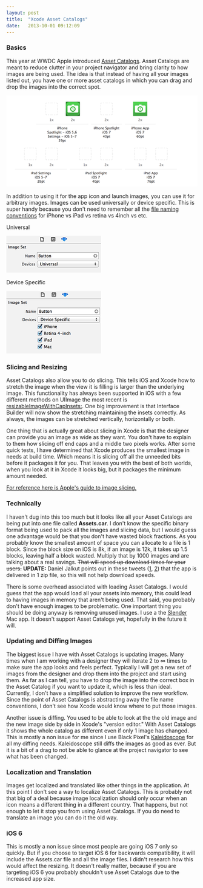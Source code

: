 ```yaml
---
layout: post
title:  "Xcode Asset Catalogs"
date:   2013-10-01 09:12:09
---
```


### Basics

This year at WWDC Apple introduced [Asset Catalogs](https://developer.apple.com/wwdc/videos/?id=400). Asset Catalogs are meant to reduce clutter in your project navigator and bring clarity to how images are being used. The idea is that instead of having all your images listed out, you have one or more asset catalogs in which you can drag and drop the images into the correct spot.

<div class="text-center screen_shot">
  <img src="/img/asset_catalog/xcode_drag_and_drop.png" alt="Asset Catalog" />
</div>

In addition to using it for the app icon and launch images, you can use it for arbitrary images. Images can be used universally or device specific. This is super handy because you don't need to remember all the [file naming conventions](http://stackoverflow.com/a/14859877/2802413) for iPhone vs iPad vs retina vs 4inch vs etc.

<div class="row">

  <div class="text-center screen_shot span6">
    <p class="caption">Universal</p>
    <img src="/img/asset_catalog/universal.png" alt="Universal Asset" />
  </div> 

  <div class="text-center screen_shot span6">
    <p class="caption">Device Specific</p>
    <img src="/img/asset_catalog/device_specific.png" alt="Device Specific Asset" />
  </div> 
</div>

### Slicing and Resizing

Asset Catalogs also allow you to do slicing. This tells iOS and Xcode how to stretch the image when the view it is filling is larger than the underlying image. This functionality has always been supported in iOS with a few different methods on UIImage the most recent is [resizableImageWithCapInsets:](https://developer.apple.com/library/ios/documentation/uikit/reference/UIImage_Class/Reference/Reference.html#//apple_ref/occ/instm/UIImage/resizableImageWithCapInsets:). One big improvement is that Interface Builder will now show the stretching maintaining the insets correctly. As always, the images can be stretched vertically, horizontally or both.

One thing that is actually great about slicing in Xcode is that the designer can provide you an image as wide as they want. You don't have to explain to them how slicing off end caps and a middle two pixels works. After some quick tests, I have determined that Xcode produces the smallest image in needs at build time. Which means it is slicing off all the unneeded bits before it packages it for you. That leaves you with the best of both worlds, when you look at it in Xcode it looks big, but it packages the minimum amount needed.

[For reference here is Apple's guide to image slicing.](https://developer.apple.com/library/ios/recipes/xcode_help-image_catalog-1.0/SlicinganImage/SlicinganImage.html#//apple_ref/doc/uid/TP40013303-CH4-SW1)

### Technically

I haven't dug into this too much but it looks like all your Asset Catalogs are being put into one file called **Assets.car**. I don't know the specific binary format being used to pack all the images and slicing data, but I would guess one advantage would be that you don't have wasted block fractions. As you probably know the smallest amount of space you can allocate to a file is 1 block. Since the block size on iOS is 8k, if an image is 12k, it takes up 1.5 blocks, leaving half a block wasted. Multiply that by 1000 images and are talking about a real savings. <strike>That will speed up download times for your users.</strike> **UPDATE:** Daniel Jalkut points out in these tweets ([1](https://twitter.com/danielpunkass/status/394452893505691648), [2](https://twitter.com/danielpunkass/status/394453126117605376)) that the app is delivered in 1 zip file, so this will not help download speeds.

There is some overhead associated with loading Asset Catalogs. I would guess that the app would load all your assets into memory, this could lead to having images in memory that aren't being used. That said, you probably don't have enough images to be problematic. One important thing you should be doing anyway is removing unused images. I use a the [Slender](https://itunes.apple.com/us/app/slender/id493656257?mt=12&at=11lbUE) Mac app. It doesn't support Asset Catalogs yet, hopefully in the future it will.

### Updating and Diffing Images 

The biggest issue I have with Asset Catalogs is updating images. Many times when I am working with a designer they will iterate 2 to ∞ times to make sure the app looks and feels perfect. Typically I will get a new set of images from the designer and drop them into the project and start using them. As far as I can tell, you have to drop the image into the correct box in the Asset Catalog if you want to update it, which is less than ideal. Currently, I don't have a simplified solution to improve the new workflow. Since the point of Asset Catalogs is abstracting away the file name conventions, I don't see how Xcode would know where to put those images.

Another issue is diffing. You used to be able to look at the the old image and the new image side by side in Xcode's "version editor." With Asset Catalogs it shows the whole catalog as different even if only 1 image has changed. This is mostly a non issue for me since I use Black Pixel's [Kaleidoscope](http://www.kaleidoscopeapp.com/) for all my diffing needs. Kaleidoscope still diffs the images as good as ever. But it is a bit of a drag to not be able to glance at the project navigator to see what has been changed.

### Localization and Translation

Images get localized and translated like other things in the application. At this point I don't see a way to localize Asset Catalogs. This is probably not that big of a deal because image localization should only occur when an icon means a different thing in a different country. That happens, but not enough to let it stop you from using Asset Catalogs. If you do need to translate an image you can do it the old way.

### iOS 6

This is mostly a non issue since most people are going iOS 7 only so quickly. But if you choose to target iOS 6 for backwards compatibility, it will include the Assets.car file and all the image files. I didn't research how this would affect the resizing. It doesn't really matter, because if you are targeting iOS 6 you probably shouldn't use Asset Catalogs due to the increased app size.